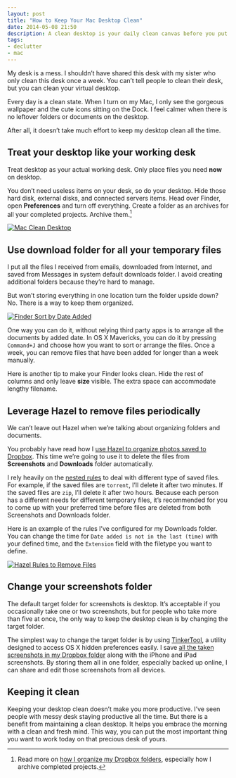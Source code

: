 ```yaml
---
layout: post
title: "How to Keep Your Mac Desktop Clean"
date: 2014-05-08 21:50
description: A clean desktop is your daily clean canvas before you put down the most important thing you need to work on.
tags:
- declutter
- mac
---
```


My desk is a mess. I shouldn’t have shared this desk with my sister who only clean this desk once a week. You can’t tell people to clean their desk, but you can clean your virtual desktop.

<!-- more -->

Every day is a clean state. When I turn on my Mac, I only see the gorgeous wallpaper and the cute icons sitting on the Dock. I feel calmer when there is no leftover folders or documents on the desktop.

After all, it doesn’t take much effort to keep my desktop clean all the time.

## Treat your desktop like your working desk

Treat desktop as your actual working desk. Only place files you need **now** on desktop.

You don’t need useless items on your desk, so do your desktop. Hide those hard disk, external disks, and connected servers items. Head over Finder, open **Preferences** and turn off everything. Create a folder as an archives for all your completed projects. Archive them.[^1]

[ ![Mac Clean Desktop][img] ](http://images.sayzlim.net/2014/05/finder_desktop.jpg "Mac Clean Desktop")

[img]: http://images.sayzlim.net/2014/05/finder_desktop.jpg "Mac Clean Desktop"

## Use download folder for all your temporary files

I put all the files I received from emails, downloaded from Internet, and saved from Messages  in system default downloads folder. I avoid creating additional folders because they’re hard to manage. 

But won’t storing everything in one location turn the folder upside down? No. There is a way to keep them organized.

[ ![Finder Sort by Date Added][img2] ](http://images.sayzlim.net/2014/05/finder_view.jpg "Finder Sort by Date Added")

[img2]: http://images.sayzlim.net/2014/05/finder_view.jpg "Finder Sort by Date Added"

One way you can do it, without relying third party apps is to arrange all the documents by added date. In OS X Mavericks, you can do it by pressing `Command+J` and choose how you want to sort or arrange the files. Once a week, you can remove files that have been added for longer than a week manually.

Here is another tip to make your Finder looks clean. Hide the rest of columns and only leave **size** visible. The extra space can accommodate lengthy filename.

## Leverage Hazel to remove files periodically

We can’t leave out Hazel when we’re talking about organizing folders and documents.

You probably have read how I [use Hazel to organize photos saved to Dropbox](http://sayzlim.net/move-entire-iphoto-library-to-dropbox/ "Move Entire iPhoto Library to Dropbox - Sayz Lim"). This time we’re going to use it to delete the files from **Screenshots** and **Downloads** folder automatically.

I rely heavily on the [nested rules](http://sayzlim.net/nested-rules-osx "Why You Should Start Using OS X Nested Rules - Sayz Lim") to deal with different type of saved files. For example, if the saved files are `torrent`, I’ll delete it after two minutes. If the saved files are `zip`, I’ll delete it after two hours. Because each person has a different needs for different temporary files, it’s recommended for you to come up with your preferred time before files are deleted from both Screenshots and Downloads folder.

Here is an example of the rules I’ve configured for my Downloads folder. You can change the time for `Date added is not in the last (time)` with your defined time, and the `Extension` field with the filetype you want to define.

[ ![Hazel Rules to Remove Files][img3] ](http://images.sayzlim.net/2014/05/finder_hazel.jpg "Hazel Rules to Remove Files")

[img3]: http://images.sayzlim.net/2014/05/finder_hazel.jpg "Hazel Rules to Remove Files"

## Change your screenshots folder

The default target folder for screenshots is desktop. It’s  acceptable if you occasionally take one or two screenshots, but for people who take more than five at once, the only way to keep the desktop clean is by changing the target folder.

The simplest way to change the target folder is by using [TinkerTool](http://www.bresink.com/osx/TinkerTool.html "TinkerTool: Description - Marcel Bresink Software-Systeme"), a utility designed to access OS X hidden preferences easily. I save [all the taken screenshots in my Dropbox folder](http://sayzlim.net/manage-screenshots-hazel "Manage iPad and iPhone Screenshots with Hazel - Sayz Lim") along with the iPhone and iPad screenshots. By storing them all in one folder, especially backed up online, I can share and edit those screenshots from all devices.

## Keeping it clean

Keeping your desktop clean doesn’t make you more productive. I’ve seen people with messy desk staying productive all the time. But there is a benefit from maintaining a clean desktop. It helps you embrace the morning with a clean and fresh mind. This way, you can put the most important thing you want to work today on that precious desk of yours.

[^1]: Read more on [how I organize my Dropbox folders](http://sayzlim.net/organize-files-in-dropbox "How I Organize Files in Dropbox - Sayz Lim"), especially how I archive completed projects.